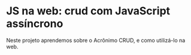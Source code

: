 #  JS na web: crud com JavaScript assíncrono

Neste projeto aprendemos sobre o Acrônimo CRUD, e como utilizá-lo na web. 
